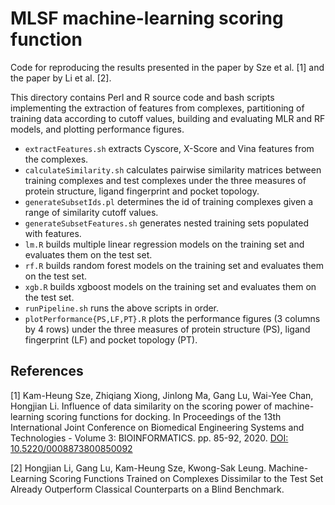 # MLSF machine-learning scoring function
Code for reproducing the results presented in the paper by Sze et al. [1] and the paper by Li et al. [2].

This directory contains Perl and R source code and bash scripts implementing the extraction of features from complexes, partitioning of training data according to cutoff values, building and evaluating MLR and RF models, and plotting performance figures.
* `extractFeatures.sh` extracts Cyscore, X-Score and Vina features from the complexes.
* `calculateSimilarity.sh` calculates pairwise similarity matrices between training complexes and test complexes under the three measures of protein structure, ligand fingerprint and pocket topology.
* `generateSubsetIds.pl` determines the id of training complexes given a range of similarity cutoff values.
* `generateSubsetFeatures.sh` generates nested training sets populated with features.
* `lm.R` builds multiple linear regression models on the training set and evaluates them on the test set.
* `rf.R` builds random forest models on the training set and evaluates them on the test set.
* `xgb.R` builds xgboost models on the training set and evaluates them on the test set.
* `runPipeline.sh` runs the above scripts in order.
* `plotPerformance{PS,LF,PT}.R` plots the performance figures (3 columns by 4 rows) under the three measures of protein structure (PS), ligand fingerprint (LF) and pocket topology (PT).

## References
[1] Kam-Heung Sze, Zhiqiang Xiong, Jinlong Ma, Gang Lu, Wai-Yee Chan, Hongjian Li. Influence of data similarity on the scoring power of machine-learning scoring functions for docking. In Proceedings of the 13th International Joint Conference on Biomedical Engineering Systems and Technologies - Volume 3: BIOINFORMATICS. pp. 85-92, 2020. [DOI: 10.5220/0008873800850092]

[2] Hongjian Li, Gang Lu, Kam-Heung Sze, Kwong-Sak Leung. Machine-Learning Scoring Functions Trained on Complexes Dissimilar to the Test Set Already Outperform Classical Counterparts on a Blind Benchmark.

[DOI: 10.5220/0008873800850092]: https://doi.org/10.5220/0008873800850092
